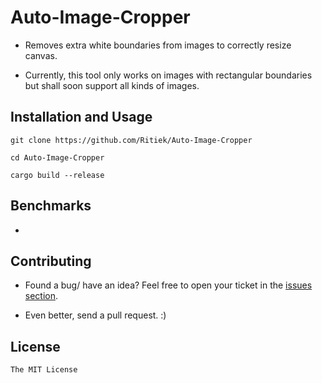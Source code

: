 # Auto-Image-Cropper

- Removes extra white boundaries from images to correctly resize canvas.

- Currently, this tool only works on images with rectangular boundaries but shall soon support all kinds of images.

## Installation and Usage

`git clone https://github.com/Ritiek/Auto-Image-Cropper`

`cd Auto-Image-Cropper`

`cargo build --release`

## Benchmarks

-

## Contributing

- Found a bug/ have an idea? Feel free to open your ticket in the [issues section](../../issues).

- Even better, send a pull request. :)

## License

`The MIT License`
